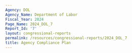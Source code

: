 ```yaml
---
Agency: DOL
Agency_Name: Department of Labor
Fiscal_Year: 2024
Page_Name: 2024_DOL_7
Report_Id: '7'
layout: congressional-reports
permalink: /resources/congressional-reports/2024_DOL_7
title: Agency Compliance Plan
---
```

